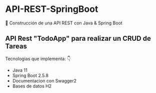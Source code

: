# API-REST-SpringBoot
:hammer: Construcción de una API REST con Java &amp; Spring Boot

## API Rest "TodoApp" para realizar un CRUD de **Tareas**

Tecnologias que implementa: :point_down:
- Java 11
- Spring Boot 2.5.8
- Documentacion con Swagger2
- Bases de datos H2
